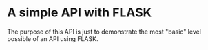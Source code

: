# A simple API with FLASK

The purpose of this API is just to demonstrate the most "basic" level possible of an API using FLASK.
